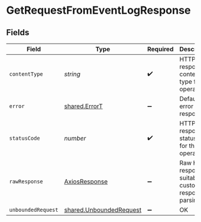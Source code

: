 # GetRequestFromEventLogResponse


## Fields

| Field                                                                     | Type                                                                      | Required                                                                  | Description                                                               |
| ------------------------------------------------------------------------- | ------------------------------------------------------------------------- | ------------------------------------------------------------------------- | ------------------------------------------------------------------------- |
| `contentType`                                                             | *string*                                                                  | :heavy_check_mark:                                                        | HTTP response content type for this operation                             |
| `error`                                                                   | [shared.ErrorT](../../../sdk/models/shared/errort.md)                     | :heavy_minus_sign:                                                        | Default error response                                                    |
| `statusCode`                                                              | *number*                                                                  | :heavy_check_mark:                                                        | HTTP response status code for this operation                              |
| `rawResponse`                                                             | [AxiosResponse](https://axios-http.com/docs/res_schema)                   | :heavy_minus_sign:                                                        | Raw HTTP response; suitable for custom response parsing                   |
| `unboundedRequest`                                                        | [shared.UnboundedRequest](../../../sdk/models/shared/unboundedrequest.md) | :heavy_minus_sign:                                                        | OK                                                                        |